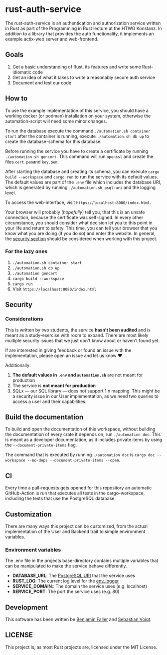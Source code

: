 # rust-auth-service

The rust-auth-service is an authentication and authorization service written in Rust as part of the Programming in Rust lecture at the HTWG Konstanz.
In addition to a library that provides the auth functionality, it implements an example actix-web server and web-frontend.

## Goals

1. Get a basic understanding of Rust, its features and write some Rust-idiomatic code
2. Get an idea of what it takes to write a reasonably secure auth service
3. Document and test our code

## How to

To use the example implementation of this service, you should have a working docker (or podman) installation on your system, otherwise the automation-script will need some minor changes.

To run the database execute the command `./automation.sh container start` after the container is running, execute `./automation.sh db up` to create the database-schema for this database.

Before running the service you have to create a certificate by running `./automation.sh gencert`.
This command will run `openssl` and create the files `cert.pem`and `key.pem`.

After starting the database and creating its schema, you can execute `cargo build --workspace` and `cargo run` to run the service with its default values.
The default values are part of the `.env` file which includes the database URI, which is generated by running `./automation.sh psql-uri` and the logging level.

To access the web-interface, visit `https://localhost:8080/index.html`.

Your browser will probably (_hopefully_) tell you, that this is an unsafe connection, because the certificate was self-signed.
In every other circumstance, you should consider what decision let you to this point in your life and return to safety.
This time, you can tell your browser that you know what you are doing (if you do so) and enter the website.
In general, the [security section](#security) should be considered when working with this project.

### For the lazy ones

1. `./automation.sh container start`
2. `./automation.sh db up`
3. `./automation gencert`
4. `cargo build --workspace`
5. `cargo run`
6. Visit `https://localhost:8080/index.html`

## Security

### Considerations

This is written by two students, the service **hasn't been audited** and is meant as a study-exercise with room to expand.
There are most likely multiple security issues that we just don't know about or haven't found yet.

If are interested in giving feedback or found an issue with the implementation, please open an issue and let us know ❤️

Additionally:

1. **The default values in `.env` and `automation.sh`** are not meant for production
2. The service is **not meant for production**
3. SQLx — our SQL library — does not support 1:n mapping. This might be a security issue in our User implementation, as we need two queries to access a user and their capabilities.

## Build the documentation

To build and open the documentation of this workspace, without building the documentation of every crate it depends on, run `./automation doc`.
This is meant as a developer documentation, as it includes private items by using the `--document-private-items` flag.

The command that is executed by running `./automation doc` is `cargo doc --workspace --no-deps --document-private-items --open`.

## CI

Every time a pull-requests gets opened for this repository an automatic GitHub-Action is run that executes all tests in the cargo-workspace, including the tests that use the PostgreSQL database.

## Customization

There are many ways this project can be customized, from the actual implementation of the User and Backend trait to simple environment variables.

### Environment variables

The .env file in the projects base-directory contains multiple variables that can be manipulated to make the service behave differently.

- **DATABASE_URL**: The [PostgreSQL URI](https://www.postgresql.org/docs/9.3/libpq-connect.html#AEN39692) that the service uses
- **RUST_LOG**: The current log level for the [env_logger](https://docs.rs/log/0.4.14/log/enum.Level.html)
- **SERVICE_DOMAIN**:: The domain the service uses (e.g. localhost)
- **SERVICE_PORT**: The port the service uses (e.g. 80)

## Development

This software has been written be [Benjamin Faller](https://github.com/b-faller) and [Sebastian Voigt](https://github.com/VoigtSebastian).

## LICENSE

This project is, as most Rust projects are, licensed under the MIT License.
